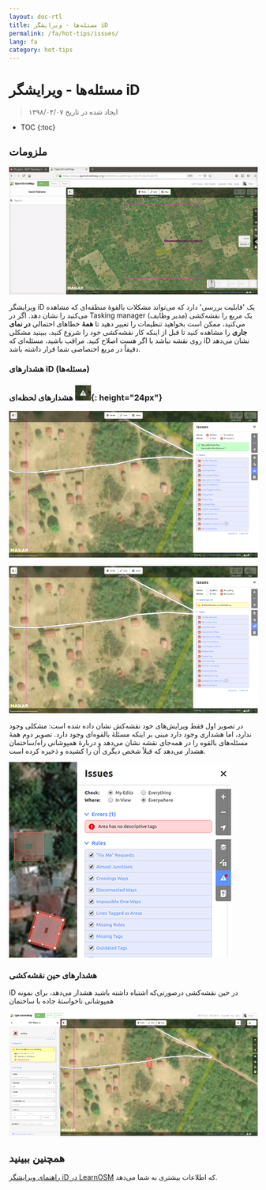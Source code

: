 ```yaml
---
layout: doc-rtl
title: مسئله‌ها - ویرایشگر iD
permalink: /fa/hot-tips/issues/
lang: fa
category: hot-tips
---
```


مسئله‌ها - ویرایشگر iD
============

> ایجاد شده در تاریخ ۱۳۹۸/۰۴/۰۷

- TOC
{:toc}

ملزومات
--------------

![issues][]

ویرایشگر iD یک 'قابلیت بررسی' دارد که می‌تواند مشکلات بالقوه‌ٔ منطقه‌ای که مشاهده می‌کنید را نشان دهد. اگر در Tasking manager (مدیر وظایف) یک مربع را نقشه‌کشی می‌کنید، ممکن است بخواهید تنظیمات را تغییر دهید تا **همهٔ** خطاهای احتمالی **در نمای جاری** را مشاهده کنید تا قبل از اینکه کار نقشه‌کشی خود را شروع کنید، ببینید مشکلی روی نقشه نباشد یا اگر هست اصلاح کنید. مراقب باشید، مسئله‌ای که iD نشان می‌دهد دقیقاً در مربع اختصاصی شما قرار داشته باشد.

### هشدارهای iD (مسئله‌ها)

### هشدارهای لحظه‌ای ![id issues icon]{: height="24px"}

![id issues][]

![id issues everywhere][]

در تصویر اول فقط ویرایش‌های خود نقشه‌کش نشان داده شده است: مشکلی وجود ندارد، اما هشداری وجود دارد مبنی بر اینکه مسئلهٔ بالقوه‌ای وجود دارد. تصویر دوم همهٔ مسئله‌های بالقوه را در همه‌جای نقشه نشان می‌دهد و دربارهٔ همپوشانی راه/ساختمان هشدار می‌دهد که قبلاً شخص دیگری آن را کشیده و ذخیره کرده است.

![Error][]

### هشدارهای حین نقشه‌کشی

iD در حین نقشه‌کشی درصورتی‌که اشتباه داشته باشید هشدار می‌دهد، برای نمونه همپوشانی ناخواستهٔ جاده با ساختمان

![warn when mapping][]

همچنین ببینید
--------

[راهنمای ویرایشگر iD در LearnOSM](/fa/beginner/id-editor/) که اطلاعات بیشتری به شما می‌دهد.


[issues]:/images/hot-tips/issues.gif "Tasking Manager selecting a square and loading into the iD editor"
[keymon]:/images/hot-tips/keymon.png
[id issues icon]: /images/hot-tips/id-issues.png
[warn when mapping]: /images/hot-tips/20190625-warn-when-mapping.png
[id issues]: /images/hot-tips/20190625-id-issues.png
[id issues everywhere]: /images/hot-tips/20190625-id-issues-everywhere.png
[Error]: /images/beginner/id-editor_error.png

